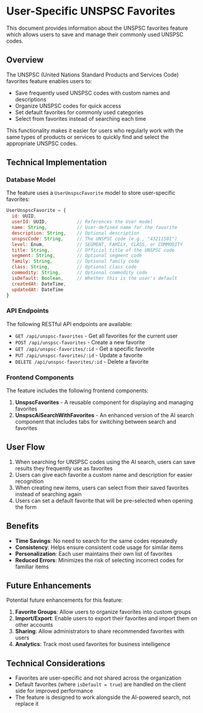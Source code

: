 # User-Specific UNSPSC Favorites

This document provides information about the UNSPSC favorites feature which allows users to save and manage their commonly used UNSPSC codes.

## Overview

The UNSPSC (United Nations Standard Products and Services Code) favorites feature enables users to:

- Save frequently used UNSPSC codes with custom names and descriptions
- Organize UNSPSC codes for quick access
- Set default favorites for commonly used categories
- Select from favorites instead of searching each time

This functionality makes it easier for users who regularly work with the same types of products or services to quickly find and select the appropriate UNSPSC codes.

## Technical Implementation

### Database Model

The feature uses a `UserUnspscFavorite` model to store user-specific favorites:

```javascript
UserUnspscFavorite = {
  id: UUID,
  userId: UUID,           // References the User model
  name: String,           // User-defined name for the favorite
  description: String,    // Optional description
  unspscCode: String,     // The UNSPSC code (e.g., "43211501")
  level: Enum,            // SEGMENT, FAMILY, CLASS, or COMMODITY
  title: String,          // Official title of the UNSPSC code
  segment: String,        // Optional segment code
  family: String,         // Optional family code
  class: String,          // Optional class code
  commodity: String,      // Optional commodity code
  isDefault: Boolean,     // Whether this is the user's default
  createdAt: DateTime,
  updatedAt: DateTime
}
```

### API Endpoints

The following RESTful API endpoints are available:

- `GET /api/unspsc-favorites` - Get all favorites for the current user
- `POST /api/unspsc-favorites` - Create a new favorite
- `GET /api/unspsc-favorites/:id` - Get a specific favorite
- `PUT /api/unspsc-favorites/:id` - Update a favorite
- `DELETE /api/unspsc-favorites/:id` - Delete a favorite

### Frontend Components

The feature includes the following frontend components:

1. **UnspscFavorites** - A reusable component for displaying and managing favorites
2. **UnspscAiSearchWithFavorites** - An enhanced version of the AI search component that includes tabs for switching between search and favorites

## User Flow

1. When searching for UNSPSC codes using the AI search, users can save results they frequently use as favorites
2. Users can give each favorite a custom name and description for easier recognition
3. When creating new items, users can select from their saved favorites instead of searching again
4. Users can set a default favorite that will be pre-selected when opening the form

## Benefits

- **Time Savings**: No need to search for the same codes repeatedly
- **Consistency**: Helps ensure consistent code usage for similar items
- **Personalization**: Each user maintains their own list of favorites
- **Reduced Errors**: Minimizes the risk of selecting incorrect codes for familiar items

## Future Enhancements

Potential future enhancements for this feature:

1. **Favorite Groups**: Allow users to organize favorites into custom groups
2. **Import/Export**: Enable users to export their favorites and import them on other accounts
3. **Sharing**: Allow administrators to share recommended favorites with users
4. **Analytics**: Track most used favorites for business intelligence

## Technical Considerations

- Favorites are user-specific and not shared across the organization
- Default favorites (where `isDefault = true`) are handled on the client side for improved performance
- The feature is designed to work alongside the AI-powered search, not replace it
